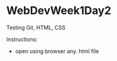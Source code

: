# WebDevWeek1Day2
</p>Testing Git, HTML, CSS</p>

Instructions:
<ul>
<li>open using browser any. html file</li>
</ul>
